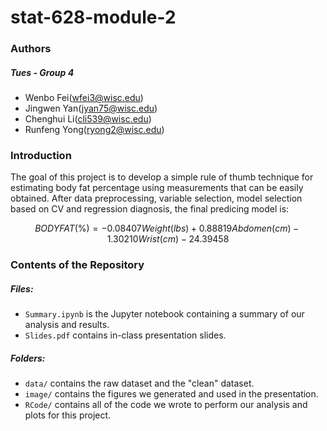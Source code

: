 # stat-628-module-2
### Authors

##### Tues - Group 4 

* Wenbo Fei(wfei3@wisc.edu)
* Jingwen Yan(jyan75@wisc.edu)
* Chenghui Li(cli539@wisc.edu)
* Runfeng Yong(ryong2@wisc.edu)

### Introduction

The goal of this project is to develop a simple rule of thumb technique for estimating body fat percentage using measurements that can be easily obtained. After data preprocessing, variable selection, model selection based on CV and regression diagnosis, the final predicing model is:

$$BODYFAT(\%)=-0.08407Weight(lbs)+ 0.88819Abdomen(cm) -1.30210Wrist(cm)- 24.39458$$

### Contents of the Repository

##### Files:

* `Summary.ipynb` is the Jupyter notebook containing a summary of our analysis and results.
* `Slides.pdf` contains in-class presentation slides.

##### Folders:

* `data/` contains the raw dataset and the "clean" dataset.
* `image/` contains the figures we generated and used in the presentation.
* `RCode/` contains all of the code we wrote to perform our analysis and plots for this project.

